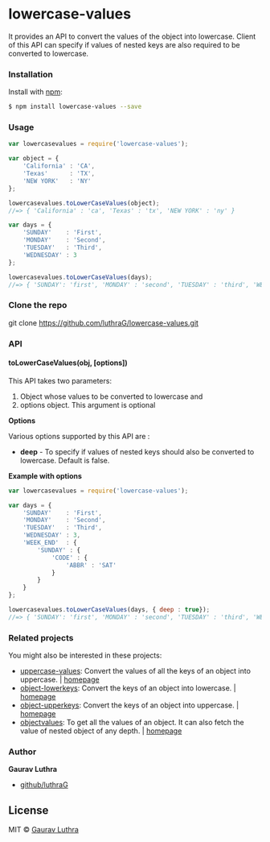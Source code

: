 # lowercase-values
It provides an API to convert the values of the object into lowercase. Client of this API can specify if values of nested keys are also required to be converted to lowercase.

### Installation

Install with [npm](https://www.npmjs.com/):

```sh
$ npm install lowercase-values --save
```

### Usage

```javascript
var lowercasevalues = require('lowercase-values');

var object = {
    'California' : 'CA',
    'Texas'      : 'TX',
    'NEW YORK'   : 'NY' 
};

lowercasevalues.toLowerCaseValues(object);
//=> { 'California' : 'ca', 'Texas' : 'tx', 'NEW YORK' : 'ny' }

var days = {
    'SUNDAY'    : 'First',
    'MONDAY'    : 'Second',
    'TUESDAY'   : 'Third',
    'WEDNESDAY' : 3
};

lowercasevalues.toLowerCaseValues(days);
//=> { 'SUNDAY': 'first', 'MONDAY' : 'second', 'TUESDAY' : 'third', 'WEDNESDAY' : 3 }

```

### Clone the repo

git clone https://github.com/luthraG/lowercase-values.git

### API

#### toLowerCaseValues(obj, [options])

This API takes two parameters:
1. Object whose values to be converted to lowercase and 
2. options object. This argument is optional


**Options**

Various options supported by this API are :
- **deep** - To specify if values of nested keys should also be converted to lowercase. Default is false.

**Example with options**

```javascript
var lowercasevalues = require('lowercase-values');

var days = {
    'SUNDAY'    : 'First',
    'MONDAY'    : 'Second',
    'TUESDAY'   : 'Third',
    'WEDNESDAY' : 3,
    'WEEK_END'  : {
    	'SUNDAY' : {
    		'CODE' : {
    			'ABBR' : 'SAT'
    		}
    	}
	}
};

lowercasevalues.toLowerCaseValues(days, { deep : true});
//=> { 'SUNDAY': 'first', 'MONDAY' : 'second', 'TUESDAY' : 'third', 'WEDNESDAY' : 3, 'WEEK_END' : { 'SUNDAY' : { 'CODE' : { 'ABBR' : 'sat' } } } }

```

### Related projects

You might also be interested in these projects:

* [uppercase-values](https://www.npmjs.com/package/uppercase-values): Convert the values of all the keys of an object into uppercase. | [homepage](https://github.com/luthraG/uppercase-values.git)
* [object-lowerkeys](https://www.npmjs.com/package/object-upperkeys): Convert the keys of an object into lowercase. | [homepage](https://github.com/luthraG/object-lowerkeys.git)
* [object-upperkeys](https://www.npmjs.com/package/object-upperkeys): Convert the keys of an object into uppercase. | [homepage](https://github.com/luthraG/object-upperkeys.git)
* [objectvalues](https://www.npmjs.com/package/objectvalues): To get all the values of an object. It can also fetch the value of nested object of any depth. | [homepage](https://github.com/luthraG/objectvalues.git)

### Author

**Gaurav Luthra**

* [github/luthraG](https://github.com/luthraG)

## License

MIT © [Gaurav Luthra](luthra.zenith@gmail.com)

